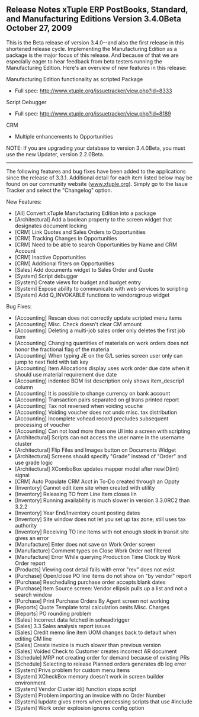 Release Notes
xTuple ERP
PostBooks, Standard, and Manufacturing Editions
Version 3.4.0Beta
October 27, 2009
----------------------------------

This is the Beta release of version 3.4.0--and also the first
release in this shortened release cycle. Implementing the
Manufacturing Edition as a package is the major focus of this
release. And because of that we are especially eager to hear
feedback from beta testers running the Manufacturing Edition.
Here's an overview of new features in this release:

Manufacturing Edition functionality as scripted Package
  * Full spec: http://www.xtuple.org/issuetracker/view.php?id=8333

Script Debugger
  * Full spec: http://www.xtuple.org/issuetracker/view.php?id=8189

CRM
  * Multiple enhancements to Opportunities

NOTE: If you are upgrading your database to version 3.4.0Beta, you
must use the new Updater, version 2.2.0Beta.

----------------------------------

The following features and bug fixes have been added to the
applications since the release of 3.3.1. Additional detail for each
item listed below may be found on our community website
(www.xtuple.org). Simply go to the Issue Tracker and select the
"Changelog" option.


New Features:

* [All] Convert xTuple Manufacturing Edition into a package
* [Architectural] Add a boolean property to the screen widget that
designates document locking
* [CRM] Link Quotes and Sales Orders to Opportunities
* [CRM] Tracking Changes in Opportunities
* [CRM] Need to be able to search Opportunities by Name and CRM
Account
* [CRM] Inactive Opportunities
* [CRM] Additional filters on Opportunities
* [Sales] Add documents widget to Sales Order and Quote
* [System] Script debugger
* [System] Create views for budget and budget entry
* [System] Expose ability to communicate with web services to
scripting
* [System] Add Q_INVOKABLE functions to vendorsgroup widget


Bug Fixes:

* [Accounting] Rescan does not correctly update scripted menu
items
* [Accounting] Misc. Check doesn't clear CM amount
* [Accounting] Deleting a multi-job sales order only deletes
the first job item
* [Accounting] Changing quantities of materials on work orders
does not honor the fractional flag of the materia
* [Accounting] When typing JE on the G/L series screen user
only can jump to next field with tab key
* [Accounting] Item Allocations display uses work order due
date when it should use material requirement due date
* [Accounting] indented BOM list description only shows
item_descrip1 column
* [Accounting] It is possible to change currency on bank
account
* [Accounting] Transaction pairs separated on gl trans printed
report
* [Accounting] Tax not reversed when voiding vouche
* [Accounting] Voiding voucher does not undo misc. tax
distribution
* [Accounting] Incomplete vohead record precludes subsequent
processing of voucher
* [Accounting] Can not load more than one UI into a screen
with scripting
* [Architectural] Scripts can not access the user name in the
username cluster
* [Architectural] Flip Files and Images button on Documents
Widget
* [Architectural] Screens should specify "Grade" instead of
"Order" and use grade logic
* [Architectural] XComboBox updates mapper model after
newID(int) signal
* [CRM] Auto Populate CRM Acct in To-Do created through an
Oppty
* [Inventory] Cannot edit item site when created with utility
* [Inventory] Releasing TO from Line Item closes lin
* [Inventory] Running availability is much slower in version
3.3.0RC2 than 3.2.2
* [Inventory] Year End/Inventory count posting dates
* [Inventory] Site window does not let you set up tax zone;
still uses tax authority
* [Inventory] Receiving TO line items with not enough stock
in transit site gives an error
* [Manufacture] Enter does not save on Work Order screen
* [Manufacture] Comment types on Close Work Order not
filtered
* [Manufacture] Error While querying Production Time Clock
by Work Order report
* [Products] Viewing cost detail fails with error "rev" does
not exist
* [Purchase] Open/close PO line items do not show on "by
vendor" report
* [Purchase] Rescheduling purchase order accepts blank dates
* [Purchase] Item Source screen: Vendor ellipsis pulls up a
list and not a search window
* [Purchase] Print Purchase Orders By Agent screen not
working
* [Reports] Quote Template total calculation omits Misc.
Charges
* [Reports] PO rounding problem
* [Sales] Incorrect data fetched in soheadtrigger
* [Sales] 3.3 Sales analysis report issues
* [Sales] Credit memo line item UOM changes back to default
when editing CM line
* [Sales] Create invoice is much slower than previous version
* [Sales] Voided Check to Customer creates incorrect AR
document
* [Schedule] MRP not creating order for demand because of
existing PRs
* [Schedule] Selecting to release Planned orders generates
db log error
* [System] Privs problem for custom menu items
* [System] XCheckBox memory doesn't work in screen builder
environment
* [System] Vendor Cluster id() function stops script
* [System] Problem importing an invoice with no Order Number
* [System] lupdate gives errors when processing scripts that
use #include
* [System] Work order explosion ignores config option

